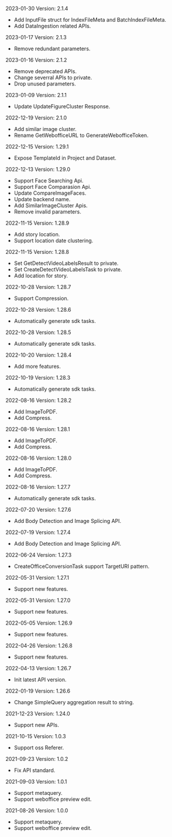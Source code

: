 2023-01-30 Version: 2.1.4
- Add InputFile struct for IndexFileMeta and BatchIndexFileMeta.
- Add DataIngestion related APIs.

2023-01-17 Version: 2.1.3
- Remove redundant parameters.

2023-01-16 Version: 2.1.2
- Remove deprecated APIs.
- Change severral APIs to private.
- Drop unused parameters.

2023-01-09 Version: 2.1.1
- Update UpdateFigureCluster Response.

2022-12-19 Version: 2.1.0
- Add similar image cluster.
- Rename GetWebofficeURL to GenerateWebofficeToken.

2022-12-15 Version: 1.29.1
- Expose TemplateId in Project and Dataset.

2022-12-13 Version: 1.29.0
- Support Face Searching Api.
- Support Face Comparasion Api.
- Update CompareImageFaces.
- Update backend name.
- Add SimilarImageCluster Apis.
- Remove invalid parameters.

2022-11-15 Version: 1.28.9
- Add story location.
- Support location date clustering.

2022-11-15 Version: 1.28.8
- Set GetDetectVideoLabelsResult to private.
- Set CreateDetectVideoLabelsTask to private.
- Add location for story.

2022-10-28 Version: 1.28.7
- Support Compression.

2022-10-28 Version: 1.28.6
- Automatically generate sdk tasks.

2022-10-28 Version: 1.28.5
- Automatically generate sdk tasks.

2022-10-20 Version: 1.28.4
- Add more features.

2022-10-19 Version: 1.28.3
- Automatically generate sdk tasks.

2022-08-16 Version: 1.28.2
- Add ImageToPDF.
- Add Compress.

2022-08-16 Version: 1.28.1
- Add ImageToPDF.
- Add Compress.

2022-08-16 Version: 1.28.0
- Add ImageToPDF.
- Add Compress.

2022-08-16 Version: 1.27.7
- Automatically generate sdk tasks.

2022-07-20 Version: 1.27.6
- Add Body Detection and Image Splicing API.

2022-07-19 Version: 1.27.4
- Add Body Detection and Image Splicing API.

2022-06-24 Version: 1.27.3
- CreateOfficeConversionTask support TargetURI pattern.

2022-05-31 Version: 1.27.1
- Support new features.

2022-05-31 Version: 1.27.0
- Support new features.

2022-05-05 Version: 1.26.9
- Support new features.

2022-04-26 Version: 1.26.8
- Support new features.

2022-04-13 Version: 1.26.7
- Init latest API version.

2022-01-19 Version: 1.26.6
- Change SimpleQuery aggregation result to string.

2021-12-23 Version: 1.24.0
- Support new APIs.

2021-10-15 Version: 1.0.3
- Support oss Referer.

2021-09-23 Version: 1.0.2
- Fix API standard.

2021-09-03 Version: 1.0.1
- Support metaquery.
- Support weboffice preview edit.

2021-08-26 Version: 1.0.0
- Support metaquery.
- Support weboffice preview edit.

